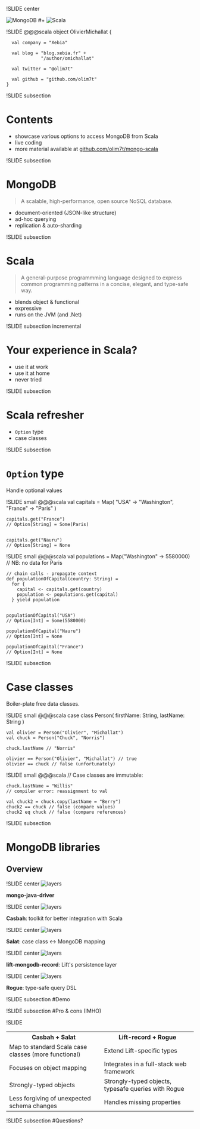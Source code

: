 !SLIDE center

![MongoDB](mongodb.png)
#+
![Scala](scala.png)


!SLIDE
    @@@scala
    object OlivierMichallat {

      val company = "Xebia"

      val blog = "blog.xebia.fr" +
                 "/author/omichallat"

      val twitter = "@olim7t"

      val github = "github.com/olim7t"
    }


!SLIDE subsection
# Contents

* showcase various options to access MongoDB from Scala
* live coding
* more material available at [github.com/olim7t/mongo-scala](http://github.com/olim7t/mongo-scala)


!SLIDE subsection
# MongoDB
> A scalable, high-performance, open source NoSQL database.

* document-oriented (JSON-like structure)
* ad-hoc querying
* replication & auto-sharding


!SLIDE subsection
# Scala
> A general-purpose programmming language designed to express common
programming patterns in a concise, elegant, and type-safe way.

* blends object & functional
* expressive
* runs on the JVM (and .Net)


!SLIDE subsection incremental
# Your experience in Scala?

* use it at work
* use it at home
* never tried


!SLIDE subsection
# Scala refresher

* `Option` type
* case classes


!SLIDE subsection
# `Option` type

Handle optional values


!SLIDE small
    @@@scala
    val capitals = Map(
      "USA" -> "Washington",
      "France" -> "Paris"
    )
    
    
    capitals.get("France")
    // Option[String] = Some(Paris)
    
    
    capitals.get("Nauru")
    // Option[String] = None


!SLIDE small
    @@@scala
    val populations = Map("Washington" -> 5580000)
    // NB: no data for Paris
    
    
    // chain calls - propagate context
    def populationOfCapital(country: String) =
      for {
        capital <- capitals.get(country)
        population <- populations.get(capital)
      } yield population
    
    
    populationOfCapital("USA")
    // Option[Int] = Some(5580000)
    
    populationOfCapital("Nauru")
    // Option[Int] = None
    
    populationOfCapital("France")
    // Option[Int] = None


!SLIDE subsection
# Case classes
Boiler-plate free data classes.


!SLIDE small
    @@@scala
    case class Person(
      firstName: String,
      lastName: String
    )
    
    
    val olivier = Person("Olivier", "Michallat")
    val chuck = Person("Chuck", "Norris")
    
    chuck.lastName // "Norris"
    
    olivier == Person("Olivier", "Michallat") // true
    olivier == chuck // false (unfortunately)


!SLIDE small
    @@@scala
    // Case classes are immutable:
    
    chuck.lastName = "Willis"
    // compiler error: reassignment to val
    
    val chuck2 = chuck.copy(lastName = "Berry")
    chuck2 == chuck // false (compare values)
    chuck2 eq chuck // false (compare references)


!SLIDE subsection
# MongoDB libraries
## Overview

!SLIDE center
![layers](layers1.png)

**mongo-java-driver**

!SLIDE center
![layers](layers2.png)

**Casbah**: toolkit for better integration with Scala

!SLIDE center
![layers](layers3.png)

**Salat**: case class ↔ MongoDB mapping

!SLIDE center
![layers](layers4.png)

**lift-mongodb-record**: Lift's persistence layer

!SLIDE center
![layers](layers5.png)

**Rogue**: type-safe query DSL

!SLIDE subsection
#Demo


!SLIDE subsection
#Pro & cons
(IMHO)

!SLIDE

<table>
  <tr>
    <th>Casbah + Salat</th>
    <th>Lift-record + Rogue</th>
  </tr>
  <tr>
    <td>Map to standard Scala case classes (more functional)</td>
    <td>Extend Lift-specific types</td>
  </tr>
  <tr>
    <td>Focuses on object mapping</td>
    <td>Integrates in a full-stack web framework</td>
  </tr>
  <tr>
    <td>Strongly-typed objects</td>
    <td>Strongly-typed objects, typesafe queries with Rogue</td>
  </tr>
  <tr>
    <td>Less forgiving of unexpected schema changes</td>
    <td>Handles missing properties</td>
  </tr>
</table>
</center>

!SLIDE subsection
#Questions?
